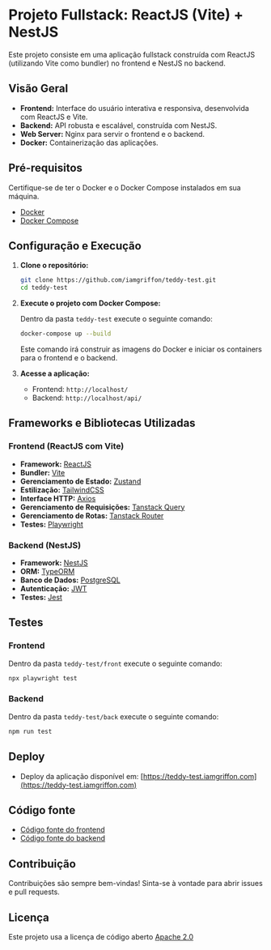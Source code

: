 # Projeto Fullstack: ReactJS (Vite) + NestJS

Este projeto consiste em uma aplicação fullstack construída com ReactJS (utilizando Vite como bundler) no frontend e NestJS no backend.

## Visão Geral

-   **Frontend:** Interface do usuário interativa e responsiva, desenvolvida com ReactJS e Vite.
-   **Backend:** API robusta e escalável, construída com NestJS.
-   **Web Server:** Nginx para servir o frontend e o backend.
-   **Docker:** Containerização das aplicações.

## Pré-requisitos

Certifique-se de ter o Docker e o Docker Compose instalados em sua máquina.

-   [Docker](https://www.docker.com/)
-   [Docker Compose](https://docs.docker.com/compose/)

## Configuração e Execução

1.  **Clone o repositório:**

    ```bash
    git clone https://github.com/iamgriffon/teddy-test.git
    cd teddy-test
    ```

2.  **Execute o projeto com Docker Compose:**

    Dentro da pasta `teddy-test` execute o seguinte comando:

    ```bash
    docker-compose up --build
    ```

    Este comando irá construir as imagens do Docker e iniciar os containers para o frontend e o backend.

3.  **Acesse a aplicação:**

    -   Frontend: `http://localhost/`
    -   Backend: `http://localhost/api/`

## Frameworks e Bibliotecas Utilizadas

### Frontend (ReactJS com Vite)

-   **Framework:** [ReactJS](https://reactjs.org/)
-   **Bundler:** [Vite](https://vitejs.dev/)
-   **Gerenciamento de Estado:** [Zustand](https://zustand.docs.pmnd.rs/)
-   **Estilização:** [TailwindCSS](https://tailwindcss.com/)
-   **Interface HTTP:** [Axios](https://axios-http.com/)
-   **Gerenciamento de Requisições:** [Tanstack Query](https://tanstack.com/query/latest/docs/framework/react/react-native/overview)
-   **Gerenciamento de Rotas:** [Tanstack Router](https://tanstack.com/router/latest/docs/overview)
-   **Testes:** [Playwright](https://playwright.dev/)

### Backend (NestJS)

-   **Framework:** [NestJS](https://nestjs.com/)
-   **ORM:** [TypeORM](https://typeorm.io/)
-   **Banco de Dados:** [PostgreSQL](https://www.postgresql.org/)
-   **Autenticação:** [JWT](https://jwt.io/)
-   **Testes:** [Jest](https://jestjs.io/)

## Testes

### Frontend

Dentro da pasta `teddy-test/front` execute o seguinte comando:

```bash
npx playwright test
```

### Backend

Dentro da pasta `teddy-test/back` execute o seguinte comando:

```bash
npm run test
```

## Deploy

-  Deploy da aplicação disponível em: [https://teddy-test.iamgriffon.com](https://teddy-test.iamgriffon.com)

## Código fonte

-  [Código fonte do frontend](https://github.com/iamgriffon/teddy-test/tree/main/front)
-  [Código fonte do backend](https://github.com/iamgriffon/teddy-test/tree/main/back)

## Contribuição

Contribuições são sempre bem-vindas! Sinta-se à vontade para abrir issues e pull requests.

## Licença

Este projeto usa a licença de código aberto [Apache 2.0](LICENSE)

